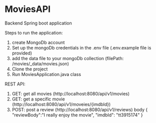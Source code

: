 # MoviesAPI
Backend Spring boot application 

Steps to run the application: 
1. create MongoDb account
2. Set up the mongoDb credentials in the .env file (.env.example file is provided)
3. add the data file to your mongoDb collection (filePath: /movies/_data/movies.json)
4. Clone the project
5. Run MoviesApplication.java class

REST API:
1. GET: get all movies (http://localhost:8080/api/v1/movies)
2. GET: get a specific movie (http://localhost:8080/api/v1/moveies/{imdbId})
2. POST: post a review (http://localhost:8080/api/v1/reviews) 
body {
   "reviewBody":"I really enjoy the movie",
   "imdbId": "tt3915174"
   }